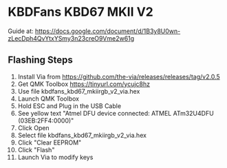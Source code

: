 # KBDFans KBD67 MKII V2

Guide at: https://docs.google.com/document/d/1B3y8U0wn-zLecDph4QvYtxYSmy3n23creO9Vme2w61g

## Flashing Steps
1. Install Via from https://github.com/the-via/releases/releases/tag/v2.0.5
1. Get QMK Toolbox https://tinyurl.com/ycujc8hz
1. Use file kbdfans_kbd67_mkiirgb_v2_via.hex
1. Launch QMK Toolbox
1. Hold ESC and Plug in the USB Cable
1. See yellow text "Atmel DFU device connected: ATMEL ATm32U4DFU (03EB:2FF4:0000)"
1. Click Open
1. Select file kbdfans_kbd67_mkiirgb_v2_via.hex
1. Click "Clear EEPROM"
1. Click "Flash"
1. Launch Via to modify keys
